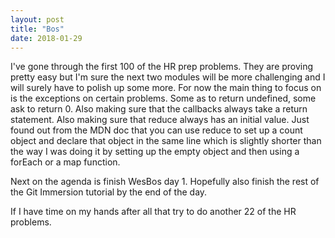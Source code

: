 ```yaml
---
layout: post
title: "Bos"
date: 2018-01-29
---
```


I've gone through the first 100 of the HR prep problems. They are proving pretty easy but I'm sure the next two modules will be more challenging and I will surely have to polish up some more. For now the main thing to focus on is the exceptions on certain problems. Some as to return undefined, some ask to return 0. Also making sure that the callbacks always take a return statement. Also making sure that reduce always has an initial value. Just found out from the MDN doc that you can use reduce to set up a count object and declare that object in the same line which is slightly shorter than the way I was doing it by setting up the empty object and then using a forEach or a map function.

Next on the agenda is finish WesBos day 1.
Hopefully also finish the rest of the Git Immersion tutorial by the end of the day.

If I have time on my hands after all that try to do another 22 of the HR problems.
